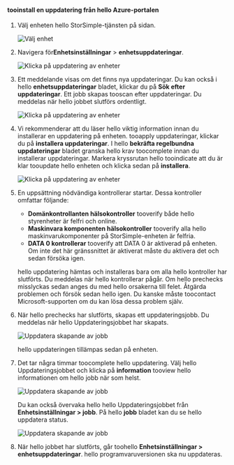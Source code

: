 <!--author=alkohli last changed: 08/04/17-->

#### <a name="tooinstall-an-update-from-hello-azure-portal"></a>tooinstall en uppdatering från hello Azure-portalen

1. Välj enheten hello StorSimple-tjänsten på sidan.

    ![Välj enhet](./media/storsimple-8000-install-update5-via-portal/update1.png)

2. Navigera för**Enhetsinställningar** > **enhetsuppdateringar**.

    ![Klicka på uppdatering av enheter](./media/storsimple-8000-install-update5-via-portal/update2.png)

2. Ett meddelande visas om det finns nya uppdateringar. Du kan också i hello **enhetsuppdateringar** bladet, klickar du på **Sök efter uppdateringar**. Ett jobb skapas tooscan efter uppdateringar. Du meddelas när hello jobbet slutförs ordentligt.

    ![Klicka på uppdatering av enheter](./media/storsimple-8000-install-update5-via-portal/update3.png)

3. Vi rekommenderar att du läser hello viktig information innan du installerar en uppdatering på enheten. tooapply uppdateringar, klickar du på **installera uppdateringar**. I hello **bekräfta regelbundna uppdateringar** bladet granska hello krav toocomplete innan du installerar uppdateringar. Markera kryssrutan hello tooindicate att du är klar tooupdate hello enheten och klicka sedan på **installera**.

    ![Klicka på uppdatering av enheter](./media/storsimple-8000-install-update5-via-portal/update4.png)

6. En uppsättning nödvändiga kontrollerar startar. Dessa kontroller omfattar följande:
   
   * **Domänkontrollanten hälsokontroller** tooverify både hello styrenheter är felfri och online.
   * **Maskinvara komponenten hälsokontroller** tooverify alla hello maskinvarukomponenter på StorSimple-enheten är felfria.
   * **DATA 0 kontrollerar** tooverify att DATA 0 är aktiverad på enheten. Om inte det här gränssnittet är aktiverat måste du aktivera det och sedan försöka igen.

    hello uppdatering hämtas och installeras bara om alla hello kontroller har slutförts. Du meddelas när hello kontrollerar pågår. Om hello prechecks misslyckas sedan anges du med hello orsakerna till felet. Åtgärda problemen och försök sedan hello igen. Du kanske måste toocontact Microsoft-supporten om du kan lösa dessa problem själv.

7. När hello prechecks har slutförts, skapas ett uppdateringsjobb. Du meddelas när hello Uppdateringsjobbet har skapats.
   
    ![Uppdatera skapande av jobb](./media/storsimple-8000-install-update5-via-portal/update6.png)
   
    hello uppdateringen tillämpas sedan på enheten.

9. Det tar några timmar toocomplete hello uppdatering. Välj hello Uppdateringsjobbet och klicka på **information** tooview hello informationen om hello jobb när som helst.

    ![Uppdatera skapande av jobb](./media/storsimple-8000-install-update5-via-portal/update8.png)

     Du kan också övervaka hello hello Uppdateringsjobbet från **Enhetsinställningar > jobb**. På hello **jobb** bladet kan du se hello uppdatera status.

     ![Uppdatera skapande av jobb](./media/storsimple-8000-install-update5-via-portal/update7.png)

10. När hello jobbet har slutförts, går toohello **Enhetsinställningar > enhetsuppdateringar**. hello programvaruversionen ska nu uppdateras.

